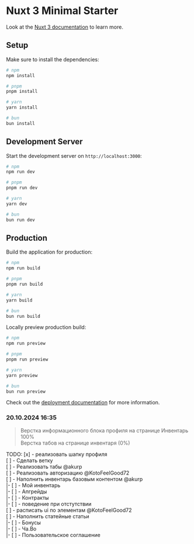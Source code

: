 # Nuxt 3 Minimal Starter

Look at the [Nuxt 3 documentation](https://nuxt.com/docs/getting-started/introduction) to learn more.

## Setup

Make sure to install the dependencies:

```bash
# npm
npm install

# pnpm
pnpm install

# yarn
yarn install

# bun
bun install
```

## Development Server

Start the development server on `http://localhost:3000`:

```bash
# npm
npm run dev

# pnpm
pnpm run dev

# yarn
yarn dev

# bun
bun run dev
```

## Production

Build the application for production:

```bash
# npm
npm run build

# pnpm
pnpm run build

# yarn
yarn build

# bun
bun run build
```

Locally preview production build:

```bash
# npm
npm run preview

# pnpm
pnpm run preview

# yarn
yarn preview

# bun
bun run preview
```

Check out the [deployment documentation](https://nuxt.com/docs/getting-started/deployment) for more information.

### 20.10.2024 16:35
> Верстка информационного блока профиля на странице Инвентарь 100% \
> Верстка табов на странице инвентаря (0%)

TODO:
[x] - реализовать шапку профиля \
[ ] - Сделать ветку \
[ ] - Реализовать табы @akurp \
[ ] - Реализовать авторизацию @KotoFeelGood72 \
[ ] - Наполнить инвентарь базовым контентом @akurp \
|-  [ ] - Мой инвентарь \
|-  [ ] - Апгрейды \
|-  [ ] - Контракты \
|-  [ ] - поведение при отстутствии \
[ ] - расписать ui по элементам @KotoFeelGood72 \
[ ] - Наполнить статейные статьи \
|-  [ ] - Бонусы \
|-  [ ] - Ча.Во \
|-  [ ] - Пользовательское соглашение

